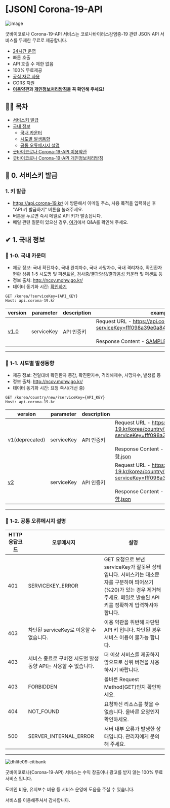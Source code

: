 


# [JSON] Corona-19-API

![image](https://user-images.githubusercontent.com/22024308/108588118-dc1d5600-739a-11eb-9a11-a39739e38ae3.png)

굿바이코로나 Corona-19-API 서비스는 코로나바이러스감염증-19 관련 JSON API 서비스를 무제한 무료로 제공합니다.

- [24시간 운영](https://stats.uptimerobot.com/LvZ47hP5ZM)
- 빠른 호출
- API 호출 수 제한 없음
- 100% 무료제공
- [공식 자료 사용](http://ncov.mohw.go.kr)
- CORS 지원
- **[이용약관](https://github.com/dhlife09/Corona-19-API/blob/master/README.md#-%EA%B5%BF%EB%B0%94%EC%9D%B4%EC%BD%94%EB%A1%9C%EB%82%98-corona-19-api-%EC%9D%B4%EC%9A%A9%EC%95%BD%EA%B4%80)과 [개인정보처리방침](https://github.com/dhlife09/Corona-19-API/blob/master/docs/privacy.md)을 꼭 확인해 주세요!**


## 👨‍💻 목차
- [서비스키 발급](https://github.com/dhlife09/Corona-19-API/blob/master/README.md#-0-%EC%84%9C%EB%B9%84%EC%8A%A4%ED%82%A4-%EB%B0%9C%EA%B8%89)
- [국내 정보](https://github.com/dhlife09/Corona-19-API/blob/master/README.md#-1-%EA%B5%AD%EB%82%B4-%EC%A0%95%EB%B3%B4)
	- [국내 카운터](https://github.com/dhlife09/Corona-19-API/blob/master/README.md#-1-0-%EA%B5%AD%EB%82%B4-%EC%B9%B4%EC%9A%B4%ED%84%B0)
	- [시도별 발생동향](https://github.com/dhlife09/Corona-19-API/blob/master/README.md#-1-1-%EC%8B%9C%EB%8F%84%EB%B3%84-%EB%B0%9C%EC%83%9D%EB%8F%99%ED%96%A5)
	- [공통 오류메시지 설명](https://github.com/dhlife09/Corona-19-API/blob/master/README.md#-1-2-공통-오류메시지-설명)
- [굿바이코로나 Corona-19-API 이용약관](https://github.com/dhlife09/Corona-19-API/blob/master/README.md#-%EA%B5%BF%EB%B0%94%EC%9D%B4%EC%BD%94%EB%A1%9C%EB%82%98-corona-19-api-%EC%9D%B4%EC%9A%A9%EC%95%BD%EA%B4%80)
- [굿바이코로나 Corona-19-API 개인정보처리방침](https://github.com/dhlife09/Corona-19-API/blob/master/docs/privacy.md)
## 🔐 0. 서비스키 발급
### 1. 키 발급
- https://api.corona-19.kr/ 에 방문해서 이메일 주소, 사용 목적을 입력하신 후 "API 키 발급하기" 버튼을 눌러주세요. 
- 버튼을 누르면 즉시 메일로 API 키가 발송됩니다.
- 메일 관련 질문이 있으신 경우, [여기](https://github.com/dhlife09/Corona-19-API/docs/QnA_email.md)에서 Q&A를 확인해 주세요.

## ✔ 1. 국내 정보
### 📖 1-0. 국내 카운터
  - 제공 정보: 국내 확진자수, 국내 완치자수, 국내 사망자수, 국내 격리자수, 확진환자 현황 상위 1-5 시도명 및 퍼센트율, 검사중/결과양성/결과음성 카운터 및 퍼센트 등
 - 정보 출처: http://ncov.mohw.go.kr/
 - 데이터 동기화 시간: [확인하기](https://github.com/dhlife09/Corona-19-API/blob/master/docs/updateTime.md)
 


```
GET /korea/?serviceKey={API_KEY}
Host: api.corona-19.kr
```

|version|parameter|description|example|
|--|---|---|--|
|[v1.0](https://github.com/dhlife09/Corona-19-API/blob/master/API_DOC_v1.0_%EA%B5%AD%EB%82%B4_%EC%B9%B4%EC%9A%B4%ED%84%B0.md)|serviceKey|API 인증키|Request URL - https://api.corona-19.kr/korea/?serviceKey=fff098a39e0a841ab72e1d27bdee9b517<br><br>Response Content - [SAMPLE_v1.0_국내_카운터.json](https://github.com/dhlife09/Corona-19-API/blob/master/SAMPLE_v1.0_%EA%B5%AD%EB%82%B4_%EC%B9%B4%EC%9A%B4%ED%84%B0.json)|

 
---

 ### 📙 1-1. 시도별 발생동향
  - 제공 정보: 전일대비 확진환자 증감, 확진환자수, 격리해제수, 사망자수, 발생률 등
 - 정보 출처: http://ncov.mohw.go.kr/
 - 데이터 동기화 시간: 요청 즉시(개선 중)
 
```
GET /korea/country/new/?serviceKey={API_KEY}
Host: api.corona-19.kr
```
|version|parameter|description|example|
|--|---|---|--|
|v1(deprecated)|serviceKey|API 인증키|Request URL - https://api.corona-19.kr/korea/country/?serviceKey=fff098a39e0a841ab72e1d27bdee9b517<br><br>Response Content - [SAMPLE_v1.0_시도별_발생동향.json](https://github.com/dhlife09/Corona-19-API/blob/master/SAMPLE_v1.0_%EC%8B%9C%EB%8F%84%EB%B3%84_%EB%B0%9C%EC%83%9D%EB%8F%99%ED%96%A5.json)|
|[v2](https://github.com/dhlife09/Corona-19-API/blob/master/API_DOC_v2.0_%EC%8B%9C%EB%8F%84%EB%B3%84_%EB%B0%9C%EC%83%9D%EB%8F%99%ED%96%A5.md)|serviceKey|API 인증키|Request URL - https://api.corona-19.kr/korea/country/new/?serviceKey=fff098a39e0a841ab72e1d27bdee9b517<br><br>Response Content - [SAMPLE_v2.0_시도별_발생동향.json](https://github.com/dhlife09/Corona-19-API/blob/master/SAMPLE_v2.0_%EC%8B%9C%EB%8F%84%EB%B3%84_%EB%B0%9C%EC%83%9D%EB%8F%99%ED%96%A5.json)

---

 ### 📙 1-2. 공통 오류메시지 설명
 
|HTTP 응답코드|오류메시지|설명|
|--|--|--|
|401|SERVICEKEY_ERROR|GET 요청으로 보낸 serviceKey가 잘못된 상태입니다. 서비스키는 대소문자를 구분하며 띄어쓰기(%20)가 있는 경우 제거해 주세요. 메일로 발송된 API 키를 정확하게 입력하셔야 합니다.|
|403|차단된 serviceKey로 이용할 수 없습니다.|이용 약관을 위반해 차단된 API 키 입니다. 차단된 경우 서비스 이용이 불가능 합니다.|
|403|서비스 종료로 구버전 시도별 발생동향 API는 사용할 수 없습니다.|더 이상 서비스를 제공하지 않으므로 상위 버전을 사용하시기 바랍니다.|
|403|FORBIDDEN|올바른 Request Method(GET)인지 확인하세요.|
|404|NOT_FOUND|요청하신 리소스를 찾을 수 없습니다. 올바른 요청인지 확인하세요.|
|500|SERVER_INTERNAL_ERROR|서버 내부 오류가 발생한 상태입니다. 관리자에게 문의해 주세요.

---

![dhlife09-citibank](https://goodbye-corona.github.io/img_common/dhlife09_citibank.jpg)

굿바이코로나(Corona-19-API) 서비스는 수익 창출이나 광고를 받지 않는 100% 무료서비스 입니다.

도메인 비용, 유지보수 비용 등 서비스 운영에 도움을 주실 수 있습니다.

서비스를 이용해주셔서 감사합니다.